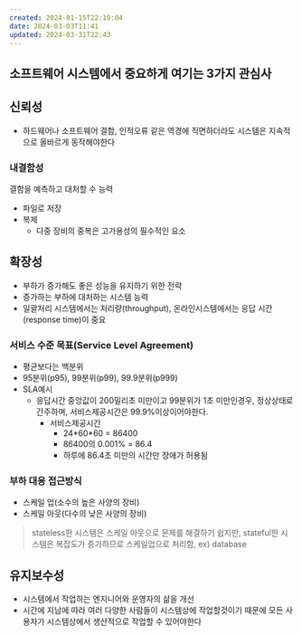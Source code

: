 ```yaml
---
created: 2024-01-15T22:19:04
date: 2024-03-03T11:41
updated: 2024-03-31T22:43
---
```

## 소프트웨어 시스템에서 중요하게 여기는 3가지 관심사
## 신뢰성
- 하드웨어나 소프트웨어 결함, 인적오류 같은 역경에 직면하더라도 시스템은 지속적으로 올바르게 동작해야한다
### 내결함성
결함을 예측하고 대처할 수 능력
- 파일로 저장
- 복제
	- 다중 장비의 중복은 고가용성의 필수적인 요소
## 확장성
- 부하가 증가해도 좋은 성능을 유지하기 위한 전략
- 증가하는 부하에 대처하는 시스템 능력
- 일괄처리 시스템에서는 처리량(throughput), 온라인시스템에서는 응답 시간(response time)이 중요
### 서비스 수준 목표(Service Level Agreement)
- 평균보다는 백분위
- 95분위(p95), 99분위(p99), 99.9분위(p999)
- SLA예시
	- 응답시간 중앙값이 200밀리초 미만이고 99분위가 1초 미만인경우, 정상상태로 간주하며, 서비스제공시간은 99.9%이상이어야한다.
		- 서비스제공시간
			- 24\*60\*60 = 86400
			- 86400의 0.001% = 86.4
			- 하루에 86.4초 미만의 시간만 장애가 허용됨

### 부하 대응 접근방식
- 스케일 업(소수의 높은 사양의 장비)
- 스케일 아웃(다수의 낮은 사양의 장비)
> stateless한 시스템은 스케일 아웃으로 문제를 해결하기 쉽지만, stateful한 시스템은 복잡도가 증가하므로 스케일업으로 처리함, ex) database
## 유지보수성
- 시스템에서 작업하는 엔지니어와 운영자의 삶을 개선
- 시간에 지남에 따라 여러 다양한 사람들이 시스템상에 작업할것이기 때문에 모든 사용자가 시스템상에서 생산적으로 작업할 수 있어야한다